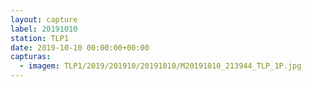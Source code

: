 ```yaml
---
layout: capture
label: 20191010
station: TLP1
date: 2019-10-10 00:00:00+00:00
capturas:
  - imagem: TLP1/2019/201910/20191010/M20191010_213944_TLP_1P.jpg
---
```

